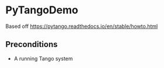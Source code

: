 # PyTangoDemo
Based off https://pytango.readthedocs.io/en/stable/howto.html

## Preconditions
- A running Tango system
